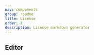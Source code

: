 ```yaml
---
nav: components
group: readme
title: License
order: 7
description: License markdown generator
---
```


## Editor

<code src="./index.tsx" inline></code>
